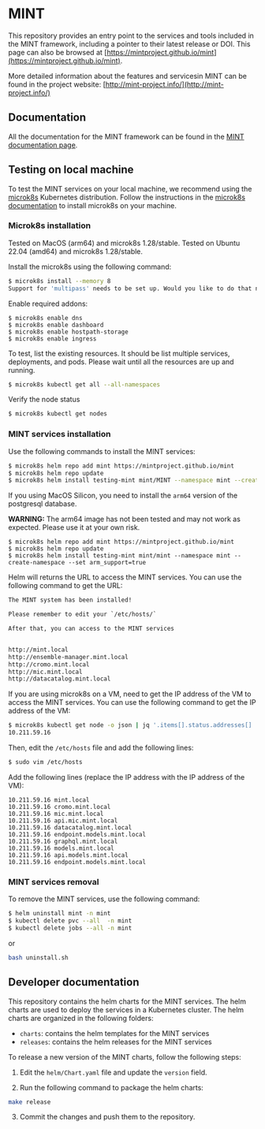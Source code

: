 # MINT

This repository provides an entry point to the services and tools included in the MINT framework, including a pointer to their latest release or DOI. This page can also be browsed at [https://mintproject.github.io/mint](https://mintproject.github.io/mint).

More detailed information about the features and servicesin MINT can be found in the project website: [http://mint-project.info/](http://mint-project.info/)

## Documentation

All the documentation for the MINT framework can be found in the [MINT documentation page](https://mintproject.readthedocs.io/en/latest/).

## Testing on local machine

To test the MINT services on your local machine, we recommend using the [microk8s](https://microk8s.io/) Kubernetes distribution. Follow the instructions in the [microk8s documentation](https://microk8s.io/#install-microk8s) to install microk8s on your machine.

### Microk8s installation

Tested on MacOS (arm64) and microk8s 1.28/stable.
Tested on Ubuntu 22.04 (amd64) and microk8s 1.28/stable.

Install the microk8s using the following command:

```bash
$ microk8s install --memory 8
Support for 'multipass' needs to be set up. Would you like to do that now? [y/N]: y
```

Enable required addons:

```console
$ microk8s enable dns
$ microk8s enable dashboard
$ microk8s enable hostpath-storage
$ microk8s enable ingress
```

To test, list the existing resources. It should be list multiple services, deployments, and pods. Please wait until all the resources are up and running.

```bash
$ microk8s kubectl get all --all-namespaces
```

Verify the node status

```bash
$ microk8s kubectl get nodes
```

### MINT services installation

Use the following commands to install the MINT services:

```bash
$ microk8s helm repo add mint https://mintproject.github.io/mint
$ microk8s helm repo update
$ microk8s helm install testing-mint mint/MINT --namespace mint --create-namespace
```

If you using MacOS Silicon, you need to install the `arm64` version of the postgresql database.

**WARNING:** The arm64 image has not been tested and may not work as expected. Please use it at your own risk.

```
$ microk8s helm repo add mint https://mintproject.github.io/mint
$ microk8s helm repo update
$ microk8s helm install testing-mint mint/mint --namespace mint --create-namespace --set arm_support=true
```

Helm will returns the URL to access the MINT services. You can use the following command to get the URL:

```txt
The MINT system has been installed!

Please remember to edit your `/etc/hosts/`

After that, you can access to the MINT services


http://mint.local
http://ensemble-manager.mint.local
http://cromo.mint.local
http://mic.mint.local
http://datacatalog.mint.local
```

If you are using microk8s on a VM, need to get the IP address of the VM to access the MINT services. You can use the following command to get the IP address of the VM:

```bash
$ microk8s kubectl get node -o json | jq '.items[].status.addresses[] | select(.type=="InternalIP") | .address'
10.211.59.16
```

Then, edit the `/etc/hosts` file and add the following lines:

```bash
$ sudo vim /etc/hosts
```

Add the following lines (replace the IP address with the IP address of the VM):

```text
10.211.59.16 mint.local
10.211.59.16 cromo.mint.local
10.211.59.16 mic.mint.local
10.211.59.16 api.mic.mint.local
10.211.59.16 datacatalog.mint.local
10.211.59.16 endpoint.models.mint.local
10.211.59.16 graphql.mint.local
10.211.59.16 models.mint.local
10.211.59.16 api.models.mint.local
10.211.59.16 endpoint.models.mint.local
```

### MINT services removal

To remove the MINT services, use the following command:

```bash
$ helm uninstall mint -n mint
$ kubectl delete pvc --all  -n mint
$ kubectl delete jobs --all -n mint
```

or

```bash
bash uninstall.sh
```

## Developer documentation

This repository contains the helm charts for the MINT services. The helm charts are used to deploy the services in a Kubernetes cluster. The helm charts are organized in the following folders:

- `charts`: contains the helm templates for the MINT services
- `releases`: contains the helm releases for the MINT services

To release a new version of the MINT charts, follow the following steps:

1. Edit the `helm/Chart.yaml` file and update the `version` field.

2. Run the following command to package the helm charts:

```bash
make release
```

3. Commit the changes and push them to the repository.
